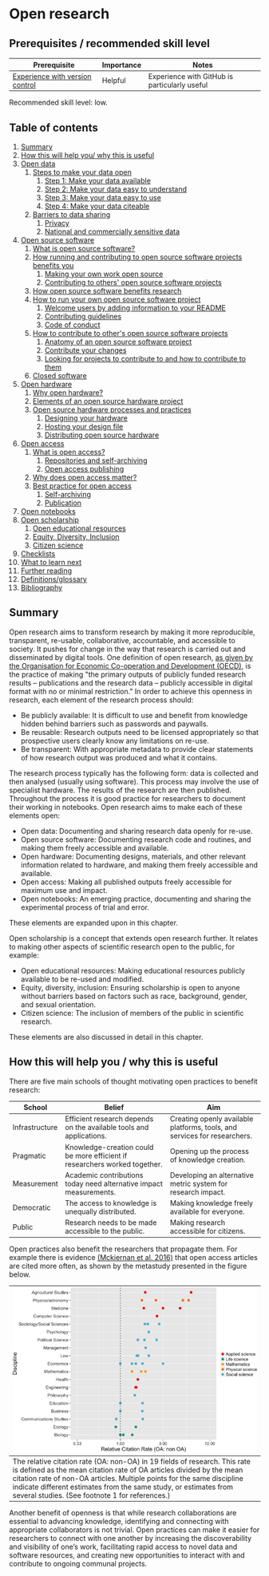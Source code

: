 # Open research

## Prerequisites / recommended skill level

| Prerequisite | Importance | Notes |
| -------------|----------|------|
| [Experience with version control](/version_control/version_control) | Helpful | Experience with GitHub is particularly useful |

Recommended skill level: low.

## Table of contents

1. [Summary](#summary)
2. [How this will help you/ why this is useful](#how-this-will-help-you--why-this-is-useful)
3. [Open data](/open_research/01/opendata#open-data)
    1. [Steps to make your data open](/open_research/01/opendata#steps-to-make-your-data-open)
        1. [Step 1: Make your data available](/open_research/01/opendata#step-1-make-your-data-available)
        2. [Step 2: Make your data easy to understand](/open_research/01/opendata#step-2-make-your-data-easy-to-understand)
        3. [Step 3: Make your data easy to use](/open_research/01/opendata#step-3-make-your-data-easy-to-use)
        4. [Step 4: Make your data citeable](/open_research/01/opendata#step-4-make-your-data-citeable)
    2. [Barriers to data sharing](/open_research/01/opendata#barriers-to-data-sharing)
        1. [Privacy](/open_research/01/opendata#privacy)
        2. [National and commercially sensitive data](/rdm/sharingarchiving.html#national-and-commercially-sensitive-data)
4. [Open source software](/open_research/02/opensourcesoftware#open-source-software)
    1. [What is open source software?](/open_research/02/opensourcesoftware.html#what-is-open-source-software)
    2. [How running and contributing to open source software projects benefits you](/open_research/02/opensourcesoftware.html#how-running-and-contributing-to-open-source-software-projects-benefits-you)
        1. [Making your own work open source](/open_research/02/opensourcesoftware.html#making-your-own-work-open-source)
        2. [Contributing to others' open source software projects](/open_research/02/opensourcesoftware.html#contributing-to-others-open-source-software-projects)
    3. [How open source software benefits research](/open_research/02/opensourcesoftware.html#how-open-source-software-benefits-research)
    4. [How to run your own open source software project](/open_research/02/opensourcesoftware.html#how-to-run-your-own-open-source-software-project)
        1. [Welcome users by adding information to your README](/open_research/02/opensourcesoftware.html#welcome-users-by-adding-information-to-your-readme)
        2. [Contributing guidelines](/open_research/02/opensourcesoftware.html#contributing-guidelines)
        3. [Code of conduct](/open_research/02/opensourcesoftware.html#code-of-conduct)
    5. [How to contribute to other's open source software projects](/open_research/02/opensourcesoftware.html#how-to-contribute-to-other-s-open-source-software-projects)
        1. [Anatomy of an open source software project](/open_research/02/opensourcesoftware.html#anatomy-of-an-open-source-software-project)
        2. [Contribute your changes](/open_research/02/opensourcesoftware.html#contribute-your-changes)
        3. [Looking for projects to contribute to and how to contribute to them](/open_research/02/opensourcesoftware.html#looking-for-projects-to-contribute-to-and-how-to-contribute-to-them)
    6. [Closed software](/open_research/02/opensourcesoftware.html#closed-software)
5. [Open hardware](/open_research/03/openhardware#open-hardware)
    1. [Why open hardware?](/open_research/03/openhardware#why-open-hardware)
    2. [Elements of an open source hardware project](/open_research/03/openhardware#elements-of-an-open-source-hardware-project)
    3. [Open source hardware processes and practices](/open_research/03/openhardware#open-source-hardware-processes-and-practices)
        1. [Designing your hardware](/open_research/03/openhardware#designing-your-hardware)
        2. [Hosting your design file](/open_research/03/openhardware#hosting-your-design-files)
        3. [Distributing open source hardware](/open_research/03/openhardware#distributing-open-source-hardware)
6. [Open access](/open_research/04/openaccess#open-access)
    1. [What is open access?](/open_research/04/openaccess#what-is-open-access)
        1. [Repositories and self-archiving](/open_research/04/openaccess#repositories-and-self-archiving)
        2. [Open access publishing](/open_research/04/openaccess#open-access-publishing)
    2. [Why does open access matter?](/open_research/04/openaccess#why-does-open-access-matter)
    3. [Best practice for open access](/open_research/04/openaccess#best-practice-for-open-access)
        1. [Self-archiving](/open_research/04/openaccess#self-archiving)
        2. [Publication](/open_research/04/openaccess#publication)
7. [Open notebooks](/open_research/05/opennotebooks#open-notebooks)
8. [Open scholarship](/open_research/06/openscholarship#open-scholarship)
    1. [Open educational resources](/open_research/06/openscholarship#open-educational-resources)
    2. [Equity, Diversity, Inclusion](/open_research/06/openscholarship#equity-diversity-inclusion)
    3. [Citizen science](/open_research/06/openscholarship#citizen-science)
9. [Checklists](/open_research/07/resources#checklists)
10. [What to learn next](/open_research/07/resources#what-to-learn-next)
11. [Further reading](/open_research/07/resources#further-reading)
12. [Definitions/glossary](/open_research/07/resources#definitions-glossary)
13. [Bibliography](/open_research/07/resources#bibliography)

## Summary

Open research aims to transform research by making it more reproducible, transparent, re-usable, collaborative, accountable, and accessible to society. It pushes for change in the way that research is carried out and disseminated by digital tools. One definition of open research, [as given by the Organisation for Economic Co-operation and Development (OECD)](https://www.fct.pt/dsi/docs/Making_Open_Science_a_Reality.pdf "Making Open Science a Reality, OECD Science, Technology and Industry Policy Papers No. 25"), is the practice of making "the primary outputs of publicly funded research results – publications and the research data – publicly accessible in digital format with no or minimal restriction." In order to achieve this openness in research, each element of the research process should:

- Be publicly available: It is difficult to use and benefit from knowledge hidden behind barriers such as passwords and paywalls.
- Be reusable: Research outputs need to be licensed appropriately so that prospective users clearly know any limitations on re-use.
- Be transparent: With appropriate metadata to provide clear statements of how research output was produced and what it contains.

The research process typically has the following form: data is collected and then analysed (usually using software). This process may involve the use of specialist hardware. The results of the research are then published. Throughout the process it is good practice for researchers to document their working in notebooks. Open research aims to make each of these elements open:

- Open data: Documenting and sharing research data openly for re-use.
- Open source software: Documenting research code and routines, and making them freely accessible and available.
- Open hardware: Documenting designs, materials, and other relevant information related to hardware, and making them freely accessible and available.
- Open access: Making all published outputs freely accessible for maximum use and impact.
- Open notebooks: An emerging practice, documenting and sharing the experimental process of trial and error.

These elements are expanded upon in this chapter.

Open scholarship is a concept that extends open research further. It relates to making other aspects of scientific research open to the public, for example:

- Open educational resources: Making educational resources publicly available to be re-used and modified.
- Equity, diversity, inclusion: Ensuring scholarship is open to anyone without barriers based on factors such as race, background, gender, and sexual orientation.
- Citizen science: The inclusion of members of the public in scientific research.

These elements are also discussed in detail in this chapter.

## How this will help you / why this is useful

There are five main schools of thought motivating open practices to benefit research:

| School                     | Belief               | Aim                                               |
| -------------------------- | -------------------- | ------------------------------------------------- |
| Infrastructure | Efficient research depends on the available tools and applications. | Creating openly available platforms, tools, and services for researchers. |
| Pragmatic | Knowledge-creation could be more efficient if researchers worked together. | Opening up the process of knowledge creation. |
| Measurement | Academic contributions today need alternative impact measurements. | Developing an alternative metric system for research impact. |
| Democratic | The access to knowledge is unequally distributed. | Making knowledge freely available for everyone. |
| Public | Research needs to be made accessible to the public. | Making research accessible for citizens. |

Open practices also benefit the researchers that propagate them. For example there is evidence [(Mckiernan et al. 2016)](https://elifesciences.org/articles/16800) that open access articles are cited more often, as shown by the metastudy presented in the figure below.

| ![open_access_citatations](../figures/open_access_citatations.jpg) |
| -----------------------------------------------------|
| The relative citation rate (OA: non-OA) in 19 fields of research. This rate is defined as the mean citation rate of OA articles divided by the mean citation rate of non-OA articles. Multiple points for the same discipline indicate different estimates from the same study, or estimates from several studies. (See footnote 1 for references.) |

Another benefit of openness is that while research collaborations are essential to advancing knowledge, identifying and connecting with appropriate collaborators is not trivial. Open practices can make it easier for researchers to connect with one another by increasing the discoverability and visibility of one’s work, facilitating rapid access to novel data and software resources, and creating new opportunities to interact with and contribute to ongoing communal projects.
